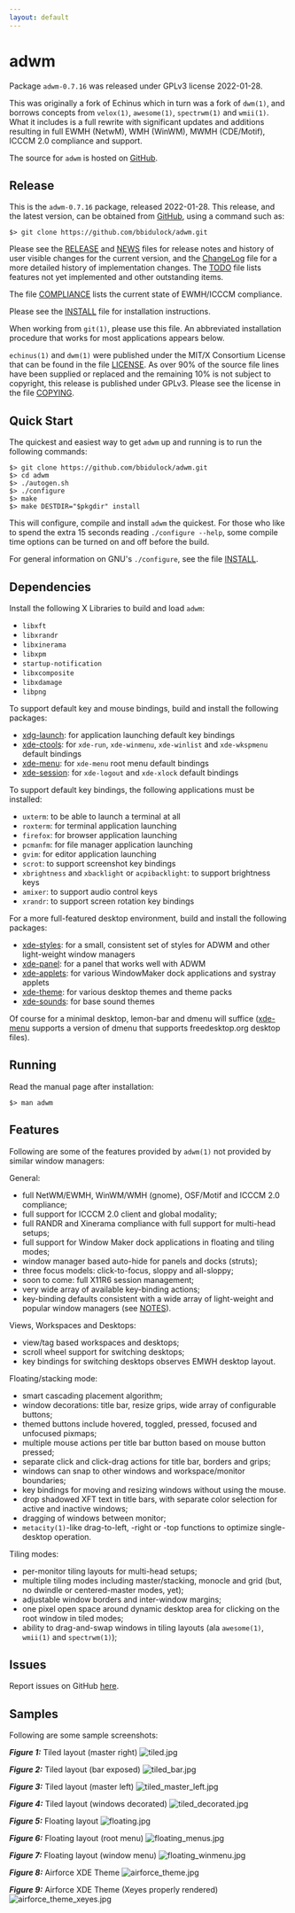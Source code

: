 ```yaml
---
layout: default
---
```

[adwm -- read me first file.  2022-01-28]: #

adwm
===============

Package `adwm-0.7.16` was released under GPLv3 license
2022-01-28.

This was originally a fork of Echinus which in turn was a fork of `dwm(1)`,
and borrows concepts from `velox(1)`, `awesome(1)`, `spectrwm(1)` and
`wmii(1)`.  What it includes is a full rewrite with significant updates and
additions resulting in full EWMH (NetwM), WMH (WinWM), MWMH (CDE/Motif),
ICCCM 2.0 compliance and support.

The source for `adwm` is hosted on [GitHub][1].


Release
-------

This is the `adwm-0.7.16` package, released 2022-01-28.
This release, and the latest version, can be obtained from [GitHub][1],
using a command such as:

    $> git clone https://github.com/bbidulock/adwm.git

Please see the [RELEASE][3] and [NEWS][4] files for release notes and
history of user visible changes for the current version, and the
[ChangeLog][5] file for a more detailed history of implementation
changes.  The [TODO][6] file lists features not yet implemented and
other outstanding items.

The file [COMPLIANCE][7] lists the current state of EWMH/ICCCM compliance.

Please see the [INSTALL][8] file for installation instructions.

When working from `git(1)`, please use this file.  An abbreviated
installation procedure that works for most applications appears below.

`echinus(1)` and `dwm(1)` were published under the MIT/X Consortium License
that can be found in the file [LICENSE][9].  As over 90% of the source file
lines have been supplied or replaced and the remaining 10% is not subject
to copyright,
this release is published under GPLv3.  Please see the license in the
file [COPYING][10].


Quick Start
-----------

The quickest and easiest way to get `adwm` up and
running is to run the following commands:

    $> git clone https://github.com/bbidulock/adwm.git
    $> cd adwm
    $> ./autogen.sh
    $> ./configure
    $> make
    $> make DESTDIR="$pkgdir" install

This will configure, compile and install `adwm` the
quickest.  For those who like to spend the extra 15 seconds reading
`./configure --help`, some compile time options can be turned on and off
before the build.

For general information on GNU's `./configure`, see the file
[INSTALL][8].

Dependencies
------------

Install the following X Libraries to build and load `adwm`:

- `libxft`
- `libxrandr`
- `libxinerama`
- `libxpm`
- `startup-notification`
- `libxcomposite`
- `libxdamage`
- `libpng`

To support default key and mouse bindings, build and install the
following packages:

- [xdg-launch][11]: for application launching default key bindings
- [xde-ctools][12]: for `xde-run`, `xde-winmenu`, `xde-winlist` and
  `xde-wkspmenu` default bindings
- [xde-menu][13]: for `xde-menu` root menu default bindings
- [xde-session][14]: for `xde-logout` and `xde-xlock` default bindings

To support default key bindings, the following applications must be
installed:

- `uxterm`: to be able to launch a terminal at all
- `roxterm`: for terminal application launching
- `firefox`: for browser application launching
- `pcmanfm`: for file manager application launching
- `gvim`: for editor application launching
- `scrot`: to support screenshot key bindings
- `xbrightness` and `xbacklight` or `acpibacklight`: to support
  brightness keys
- `amixer`: to support audio control keys
- `xrandr`: to support screen rotation key bindings

For a more full-featured desktop environment, build and install the
following packages:

- [xde-styles][17]: for a small, consistent set of styles for ADWM and
  other light-weight window managers
- [xde-panel][15]: for a panel that works well with ADWM
- [xde-applets][16]: for various WindowMaker dock applications and systray
  applets
- [xde-theme][18]: for various desktop themes and theme packs
- [xde-sounds][19]: for base sound themes

Of course for a minimal desktop, lemon-bar and dmenu will suffice
([xde-menu][13] supports a version of dmenu that supports
freedesktop.org desktop files).


Running
-------

Read the manual page after installation:

    $> man adwm


Features
--------

Following are some of the features provided by `adwm(1)` not provided by
similar window managers:

General:

- full NetWM/EWMH, WinWM/WMH (gnome), OSF/Motif and ICCCM 2.0 compliance;
- full support for ICCCM 2.0 client and global modality;
- full RANDR and Xinerama compliance with full support for multi-head
  setups;
- full support for Window Maker dock applications in floating and tiling
  modes;
- window manager based auto-hide for panels and docks (struts);
- three focus models: click-to-focus, sloppy and all-sloppy;
- soon to come: full X11R6 session management;
- very wide array of available key-binding actions;
- key-binding defaults consistent with a wide array of light-weight and
  popular window managers (see [NOTES](NOTES.html)).

Views, Workspaces and Desktops:

- view/tag based workspaces and desktops;
- scroll wheel support for switching desktops;
- key bindings for switching desktops observes EMWH desktop layout.

Floating/stacking mode:

- smart cascading placement algorithm;
- window decorations: title bar, resize grips, wide array of configurable
  buttons;
- themed buttons include hovered, toggled, pressed, focused and unfocused
  pixmaps;
- multiple mouse actions per title bar button based on mouse button
  pressed;
- separate click and click-drag actions for title bar, borders and grips;
- windows can snap to other windows and workspace/monitor boundaries;
- key bindings for moving and resizing windows without using the mouse.
- drop shadowed XFT text in title bars, with separate color selection for
  active and inactive windows;
- dragging of windows between monitor;
- `metacity(1)`-like drag-to-left, -right or -top functions to optimize
  single-desktop operation.

Tiling modes:

- per-monitor tiling layouts for multi-head setups;
- multiple tiling modes including master/stacking, monocle and grid (but,
  no dwindle or centered-master modes, yet);
- adjustable window borders and inter-window margins;
- one pixel open space around dynamic desktop area for clicking on the root
  window in tiled modes;
- ability to drag-and-swap windows in tiling layouts (ala `awesome(1)`,
  `wmii(1)` and `spectrwm(1)`);

Issues
------

Report issues on GitHub [here][2].


Samples
-------

Following are some sample screenshots:

___Figure 1:___ Tiled layout (master right)
![tiled.jpg](scrot/tiled.jpg "Tiled")

___Figure 2:___ Tiled layout (bar exposed)
![tiled_bar.jpg](scrot/tiled_bar.jpg "Tiled with bar exposed")

___Figure 3:___ Tiled layout (master left)
![tiled_master_left.jpg](scrot/tiled_master_left.jpg "Tiled w/ master on left")

___Figure 4:___ Tiled layout (windows decorated)
![tiled_decorated.jpg](scrot/tiled_decorated.jpg "Tiled w/ decorated windows")

___Figure 5:___ Floating layout
![floating.jpg](scrot/floating.jpg "Floating")

___Figure 6:___ Floating layout (root menu)
![floating_menus.jpg](scrot/floating_menus.jpg "Floating w/ root menu")

___Figure 7:___ Floating layout (window menu)
![floating_winmenu.jpg](scrot/floating_winmenu.jpg "Floating w/ window menu")

___Figure 8:___ Airforce XDE Theme
![airforce_theme.jpg](scrot/airforce_theme.jpg "Airforce theme")

___Figure 9:___ Airforce XDE Theme (Xeyes properly rendered)
![airforce_theme_xeyes.jpg](scrot/airforce_theme_xeyes.jpg "Airforce theme w/ proper Xeyes")



[1]: https://github.com/bbidulock/adwm
[2]: https://github.com/bbidulock/adwm/issues
[3]: https://github.com/bbidulock/adwm/blob/0.7.16/RELEASE
[4]: https://github.com/bbidulock/adwm/blob/0.7.16/NEWS
[5]: https://github.com/bbidulock/adwm/blob/0.7.16/ChangeLog
[6]: https://github.com/bbidulock/adwm/blob/0.7.16/TODO
[7]: https://github.com/bbidulock/adwm/blob/0.7.16/COMPLIANCE
[8]: https://github.com/bbidulock/adwm/blob/0.7.16/INSTALL
[9]: https://github.com/bbidulock/adwm/blob/0.7.16/LICENSE
[10]: https://github.com/bbidulock/adwm/blob/0.7.16/COPYING
[11]: https://github.com/bbidulock/xdg-launch
[12]: https://bbidulock.github.io/xde-ctools
[13]: https://github.com/bbidulock/xde-menu
[14]: https://github.com/bbidulock/xde-session
[15]: https://github.com/bbidulock/xde-panel
[16]: https://github.com/bbidulock/xde-applets
[17]: https://github.com/bbidulock/xde-styles
[18]: https://github.com/bbidulock?tab=repositories&q=xde-theme-&type=&language=&sort=name
[19]: https://github.com/bbidulock/xde-sounds

[ vim: set ft=markdown sw=4 tw=72 nocin nosi fo+=tcqlorn spell: ]: #
